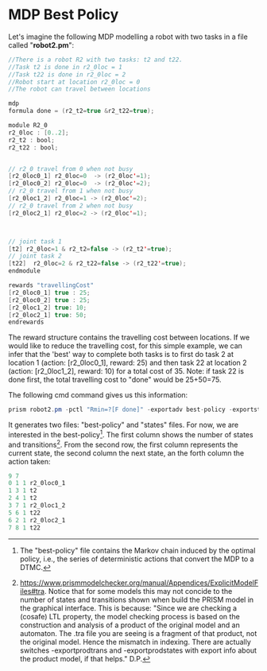 # MDP Best Policy
Let's imagine the following MDP modelling a robot with two tasks in a file called "**robot2.pm**":

``` java
//There is a robot R2 with two tasks: t2 and t22.
//Task t2 is done in r2_0loc = 1
//Task t22 is done in r2_0loc = 2
//Robot start at location r2_0loc = 0
//The robot can travel between locations

mdp
formula done = (r2_t2=true &r2_t22=true);

module R2_0
r2_0loc : [0..2];
r2_t2 : bool; 
r2_t22 : bool; 


// r2_0 travel from 0 when not busy
[r2_0loc0_1] r2_0loc=0  -> (r2_0loc'=1);
[r2_0loc0_2] r2_0loc=0  -> (r2_0loc'=2);
// r2_0 travel from 1 when not busy
[r2_0loc1_2] r2_0loc=1 -> (r2_0loc'=2);
// r2_0 travel from 2 when not busy
[r2_0loc2_1] r2_0loc=2 -> (r2_0loc'=1);



// joint task 1
[t2] r2_0loc=1 & r2_t2=false -> (r2_t2'=true);
// joint task 2
[t22]  r2_0loc=2 & r2_t22=false -> (r2_t22'=true);
endmodule

rewards "travellingCost"
[r2_0loc0_1] true : 25;
[r2_0loc0_2] true : 25;
[r2_0loc1_2] true: 10;
[r2_0loc2_1] true: 50;
endrewards
```

The reward structure contains the travelling cost between locations. If we would like to reduce the travelling cost, 
for this simple example, we can infer that the 'best' way to complete both tasks is to first do
task 2 at location 1 (action: [r2_0loc0_1], reward: 25) and then task 22 at location 2 (action: [r2_0loc1_2], reward: 10) for a total cost of 35.
Note: if task 22 is done first, the total travelling cost to "done" would be 25+50=75.

The following cmd command gives us this information:
``` java
prism robot2.pm -pctl "Rmin=?[F done]" -exportadv best-policy -exportstates states
```

It generates two files: "best-policy" and "states" files. For now, we are interested in the best-policy[^1]. The first column shows the number of states and transitions[^2].
From the second row, the first column represents the current state, the second column the next state, an the forth column the action taken:

```java
9 7
0 1 1 r2_0loc0_1
1 3 1 t2
2 4 1 t2
3 7 1 r2_0loc1_2
5 6 1 t22
6 2 1 r2_0loc2_1
7 8 1 t22
```



[^1]: The "best-policy" file contains the Markov chain induced by the optimal policy, i.e., the series of deterministic actions that convert the MDP to a DTMC.
[^2]: https://www.prismmodelchecker.org/manual/Appendices/ExplicitModelFiles#tra. Notice that for some models this may not concide to the number of states and transitions shown when build the PRISM model in the graphical interface. This is because: 
"Since we are checking a (cosafe) LTL property, the model checking
process is based on the construction and analysis of a product of the
original model and an automaton. The .tra file you are seeing is a
fragment of that product, not the original model. Hence the mismatch in
indexing. There are actually switches -exportprodtrans and
-exportprodstates with export info about the product model, if that helps." D.P.
